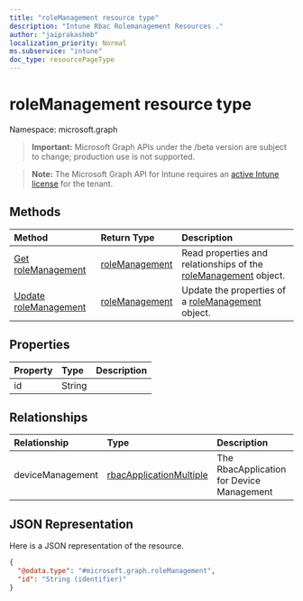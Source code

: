 ```yaml
---
title: "roleManagement resource type"
description: "Intune Rbac Rolemanagement Resources ."
author: "jaiprakashmb"
localization_priority: Normal
ms.subservice: "intune"
doc_type: resourcePageType
---
```


# roleManagement resource type

Namespace: microsoft.graph
> **Important:** Microsoft Graph APIs under the /beta version are subject to change; production use is not supported.

> **Note:** The Microsoft Graph API for Intune requires an [active Intune license](https://go.microsoft.com/fwlink/?linkid=839381) for the tenant.




## Methods
|Method|Return Type|Description|
|:---|:---|:---|
|[Get roleManagement](../api/intune-rbac-rolemanagement-get.md)|[roleManagement](../resources/intune-rbac-rolemanagement.md)|Read properties and relationships of the [roleManagement](../resources/intune-rbac-rolemanagement.md) object.|
|[Update roleManagement](../api/intune-rbac-rolemanagement-update.md)|[roleManagement](../resources/intune-rbac-rolemanagement.md)|Update the properties of a [roleManagement](../resources/intune-rbac-rolemanagement.md) object.|

## Properties
|Property|Type|Description|
|:---|:---|:---|
|id|String||

## Relationships
|Relationship|Type|Description|
|:---|:---|:---|
|deviceManagement|[rbacApplicationMultiple](../resources/intune-rbac-rbacapplicationmultiple.md)|The RbacApplication for Device Management|

## JSON Representation
Here is a JSON representation of the resource.
<!-- {
  "blockType": "resource",
  "keyProperty": "id",
  "@odata.type": "microsoft.graph.roleManagement"
}
-->
``` json
{
  "@odata.type": "#microsoft.graph.roleManagement",
  "id": "String (identifier)"
}
```
